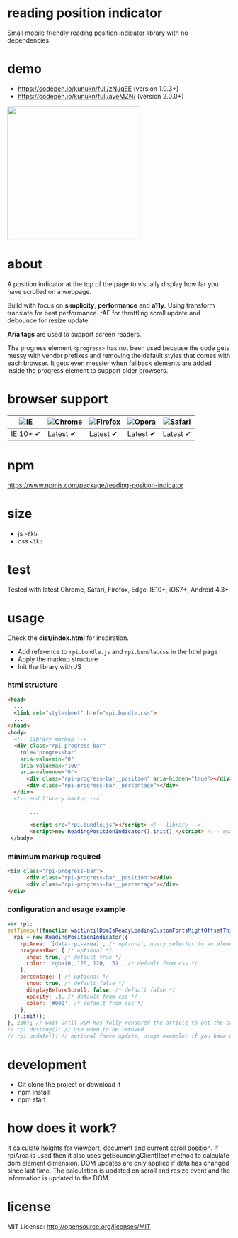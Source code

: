 # reading position indicator
Small mobile friendly reading position indicator library with no dependencies.

# demo
* https://codepen.io/kunukn/full/zNJqEE (version 1.0.3+)
* https://codepen.io/kunukn/full/ayeMZN/ (version 2.0.0+)

<img src="https://github.com/kunukn/reading-position-indicator/blob/master/media/rpi.gif?raw=true" width="300">

# about
A position indicator at the top of the page to visually display how far you have scrolled on a webpage.

Build with focus on **simplicity**, **performance** and **a11y**. 
Using transform translate for best performance. rAF for throttling scroll update and debounce for resize update. 

**Aria tags** are used to support screen readers. 

The progress element `<progress>` has not been used because the code gets messy with vendor prefixes and removing the default styles that comes with each browser. It gets even messier when fallback elements are added inside the progress element to support older browsers.


# browser support

![IE](https://cloud.githubusercontent.com/assets/398893/3528325/20373e76-078e-11e4-8e3a-1cb86cf506f0.png) | ![Chrome](https://cloud.githubusercontent.com/assets/398893/3528328/23bc7bc4-078e-11e4-8752-ba2809bf5cce.png) | ![Firefox](https://cloud.githubusercontent.com/assets/398893/3528329/26283ab0-078e-11e4-84d4-db2cf1009953.png) | ![Opera](https://cloud.githubusercontent.com/assets/398893/3528330/27ec9fa8-078e-11e4-95cb-709fd11dac16.png) | ![Safari](https://cloud.githubusercontent.com/assets/398893/3528331/29df8618-078e-11e4-8e3e-ed8ac738693f.png)
--- | --- | --- | --- | --- |
IE 10+ ✔ | Latest ✔ | Latest ✔ | Latest ✔ | Latest ✔ |


# npm

https://www.npmjs.com/package/reading-position-indicator


# size
* js `~6kb`
* css `<1kb`

# test
Tested with latest Chrome, Safari, Firefox, Edge, IE10+, iOS7+, Android 4.3+

# usage

Check the **dist/index.html** for inspiration.

* Add reference to `rpi.bundle.js` and `rpi.bundle.css` in the html page
* Apply the markup structure
* Init the library with JS

### html structure

```html
<head>
  ...
  <link rel="stylesheet" href="rpi.bundle.css">
  ...
</head>
<body>
  <!-- library markup -->
  <div class="rpi-progress-bar" 
    role="progressbar" 
    aria-valuemin="0" 
    aria-valuemax="100"
    aria-valuenow="0">
      <div class="rpi-progress-bar__position" aria-hidden="true"></div>
      <div class="rpi-progress-bar__percentage"></div>
  </div>
  <!-- end library markup -->
  
       ...          
       
       <script src="rpi.bundle.js"></script> <!-- library -->
       <script>new ReadingPositionIndicator().init();</script> <!-- usage -->
 </body>
```

### minimum markup required

```html
<div class="rpi-progress-bar">
      <div class="rpi-progress-bar__position"></div>
      <div class="rpi-progress-bar__percentage"></div>
</div>
```

### configuration and usage example

```javascript
var rpi;
setTimeout(function waitUntilDomIsReadyLoadingCustomFontsMightOffsetThis() {
  rpi = new ReadingPositionIndicator({
    rpiArea: '[data-rpi-area]', /* optional, query selector to an element */
    progressBar: { /* optional */
      show: true, /* default true */
      color: 'rgba(0, 120, 120, .5)', /* default from css */
    },
    percentage: { /* optional */
      show: true, /* default false */
      displayBeforeScroll: false, /* default false */
      opacity: .3, /* default from css */
      color: '#000', /* default from css */
    },
  }).init();
}, 200); // wait until DOM has fully rendered the article to get the calculations correct
// rpi.destroy(); // use when to be removed
// rpi.update(); // optional force update, usage example: if you have updated the DOM and need to refresh the indicator
```


# development
* Git clone the project or download it
* npm install
* npm start


# how does it work?

It calculate heights for viewport, document and current scroll position. If rpiArea is used then it also uses getBoundingClientRect method to calculate dom element dimension. DOM updates are only applied if data has changed since last time. The calculation is updated on scroll and resize event and the information is updated to the DOM.


# license

MIT License: http://opensource.org/licenses/MIT
